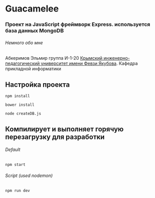 # Guacamelee
### Проект на JavaScript фреймворк Express. используется база данных MongoDB

###### Немного обо мне
Абкеримов Эльмир группа И-1-20 
[Крымский инженерно-педагогический университет имени Февзи Якубова](https://kipu-rc.ru/).
Кафедра прикладной информатики
## Настройка проекта
```
npm install
```
```
bower install
```
```
node createDB.js
```
## Компилирует и выполняет горячую перезагрузку для разработки
###### Default
```
npm start
```
###### Script (used nodemon)
```
npm run dev
```
